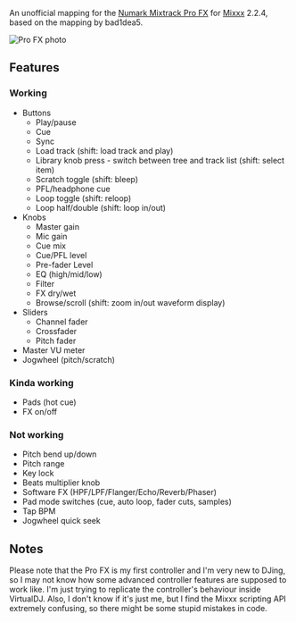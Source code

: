 An unofficial mapping for the [Numark Mixtrack Pro FX](https://www.numark.com/product/mixtrack-pro-fx) for [Mixxx](https://mixxx.org/) 2.2.4, based on the mapping by bad1dea5.

![Pro FX photo](https://www.numark.com/images/product_large/Numark_MixtrackProFX_ortho_web.jpg)

## Features

### Working
* Buttons
  * Play/pause
  * Cue
  * Sync
  * Load track (shift: load track and play)
  * Library knob press - switch between tree and track list (shift: select item)
  * Scratch toggle (shift: bleep)
  * PFL/headphone cue
  * Loop toggle (shift: reloop)
  * Loop half/double (shift: loop in/out)
* Knobs
  * Master gain
  * Mic gain
  * Cue mix
  * Cue/PFL level
  * Pre-fader Level
  * EQ (high/mid/low)
  * Filter
  * FX dry/wet
  * Browse/scroll (shift: zoom in/out waveform display)
* Sliders
  * Channel fader
  * Crossfader
  * Pitch fader
* Master VU meter
* Jogwheel (pitch/scratch)

### Kinda working
* Pads (hot cue)
* FX on/off

### Not working
* Pitch bend up/down
* Pitch range
* Key lock
* Beats multiplier knob
* Software FX (HPF/LPF/Flanger/Echo/Reverb/Phaser)
* Pad mode switches (cue, auto loop, fader cuts, samples)
* Tap BPM
* Jogwheel quick seek

## Notes
Please note that the Pro FX is my first controller and I'm very new to DJing, so I may not know how some advanced controller features are supposed to work like. I'm just trying to replicate the controller's behaviour inside VirtualDJ. Also, I don't know if it's just me, but I find the Mixxx scripting API extremely confusing, so there might be some stupid mistakes in code.

